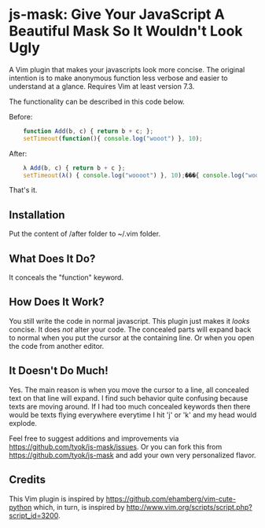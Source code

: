 js-mask: Give Your JavaScript A Beautiful Mask So It Wouldn't Look Ugly
=======================================================================

A Vim plugin that makes your javascripts look more concise. The original intention is to make anonymous function less verbose and easier to understand at a glance. Requires Vim at least version 7.3.

The functionality can be described in this code below.

Before:
```js
    function Add(b, c) { return b + c; };
    setTimeout(function(){ console.log("wooot") }, 10);
```

After:
```js
    λ Add(b, c) { return b + c };
    setTimeout(λ() { console.log("woooot") }, 10);���{ console.log("wooot") }, 10);
```

That's it.

Installation
------------

Put the content of /after folder to ~/.vim folder.

What Does It Do?
----------------

It conceals the "function" keyword.

How Does It Work?
-----------------

You still write the code in normal javascript. This plugin just makes it *looks* concise. It does *not* alter your code. The concealed parts will expand back to normal when you put the cursor at the containing line. Or when you open the code from another editor.

It Doesn't Do Much!
-------------------

Yes. The main reason is when you move the cursor to a line, all concealed text on that line will expand. I find such behavior quite confusing because texts are moving around. If I had too much concealed keywords then there would be texts flying everywhere everytime I hit 'j' or 'k' and my head would explode.

Feel free to suggest additions and improvements via <https://github.com/tyok/js-mask/issues>. Or you can fork this from <https://github.com/tyok/js-mask> and add your own very personalized flavor.

Credits
-------

This Vim plugin is inspired by <https://github.com/ehamberg/vim-cute-python> which, in turn, is inspired by <http://www.vim.org/scripts/script.php?script_id=3200>.
